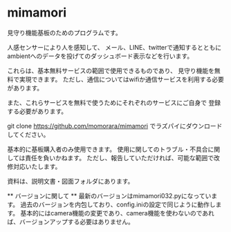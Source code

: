 # mimamori

見守り機能基板のためのプログラムです。

人感センサーにより人を感知して、
メール、LINE、twitterで通知するとともに
ambientへのデータを投げてのダッシュボード表示などを行います。

これらは、基本無料サービスの範囲で使用できるものであり、
見守り機能を無料で実現できます。
ただし、通信についてはwifiか通信サービスを利用する必要があります。

また、これらサービスを無料で使うためにそれぞれのサービスにご自身で
登録する必要があります。


git clone https://github.com/momorara/mimamori
でラズパイにダウンロードしてください。

基本的に基板購入者のみ使用できます。 使用に関してのトラブル・不具合に関しては責任を負いかねます。 ただし、報告していただければ、可能な範囲で改修対応いたします。

資料は、説明文書・図面フォルダにあります。


** バージョンに関して **
最新のバージョンはmimamori032.pyになっています。
過去のバージョンを内包しており、config.iniの設定で同じように動作します。
基本的にはcamera機能の変更であり、camera機能を使わないのであれば、バージョンアップする必要はありません。
